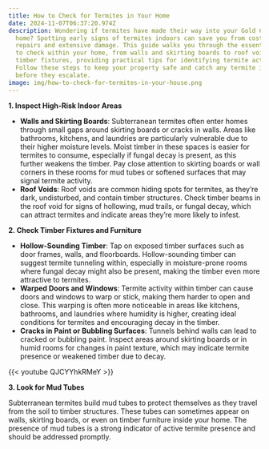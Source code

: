 ```yaml
---
title: How to Check for Termites in Your Home
date: 2024-11-07T06:37:20.974Z
description: Wondering if termites have made their way into your Gold Coast
  home? Spotting early signs of termites indoors can save you from costly
  repairs and extensive damage. This guide walks you through the essential areas
  to check within your home, from walls and skirting boards to roof voids and
  timber fixtures, providing practical tips for identifying termite activity.
  Follow these steps to keep your property safe and catch any termite issues
  before they escalate.
image: img/how-to-check-for-termites-in-your-house.png
---
```

**1. Inspect High-Risk Indoor Areas**

* **Walls and Skirting Boards**: Subterranean termites often enter homes through small gaps around skirting boards or cracks in walls. Areas like bathrooms, kitchens, and laundries are particularly vulnerable due to their higher moisture levels. Moist timber in these spaces is easier for termites to consume, especially if fungal decay is present, as this further weakens the timber. Pay close attention to skirting boards or wall corners in these rooms for mud tubes or softened surfaces that may signal termite activity.
* **Roof Voids**: Roof voids are common hiding spots for termites, as they’re dark, undisturbed, and contain timber structures. Check timber beams in the roof void for signs of hollowing, mud trails, or fungal decay, which can attract termites and indicate areas they’re more likely to infest.

**2. Check Timber Fixtures and Furniture**

* **Hollow-Sounding Timber**: Tap on exposed timber surfaces such as door frames, walls, and floorboards. Hollow-sounding timber can suggest termite tunneling within, especially in moisture-prone rooms where fungal decay might also be present, making the timber even more attractive to termites.
* **Warped Doors and Windows**: Termite activity within timber can cause doors and windows to warp or stick, making them harder to open and close. This warping is often more noticeable in areas like kitchens, bathrooms, and laundries where humidity is higher, creating ideal conditions for termites and encouraging decay in the timber.
* **Cracks in Paint or Bubbling Surfaces**: Tunnels behind walls can lead to cracked or bubbling paint. Inspect areas around skirting boards or in humid rooms for changes in paint texture, which may indicate termite presence or weakened timber due to decay.

{{< youtube QJCYYhkRMeY >}}

**3. Look for Mud Tubes**

Subterranean termites build mud tubes to protect themselves as they travel from the soil to timber structures. These tubes can sometimes appear on walls, skirting boards, or even on timber furniture inside your home. The presence of mud tubes is a strong indicator of active termite presence and should be addressed promptly.